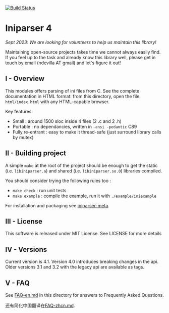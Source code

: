 [![Build Status](https://travis-ci.org/ndevilla/iniparser.svg?branch=master)](https://travis-ci.org/ndevilla/iniparser)

# Iniparser 4 #

*Sept 2023: We are looking for volunteers to help us maintain this library!*

Maintaining open-source projects takes time we cannot always easily find. If you feel up to the task and already know this library well, please get in touch by email (ndevilla AT gmail) and let's figure it out!


## I - Overview

This modules offers parsing of ini files from C.
See the complete documentation in HTML format: from this directory,
open the file `html/index.html` with any HTML-capable browser.

Key features:

 - Small : around 1500 sloc inside 4 files (2 .c and 2 .h)
 - Portable : no dependancies, written in `-ansi -pedantic` C89
 - Fully re-entrant : easy to make it thread-safe (just surround
   library calls by mutex)

## II - Building project

A simple `make` at the root of the project should be enough to get the static
(i.e. `libiniparser.a`) and shared (i.e. `libiniparser.so.0`) libraries compiled.

You should consider trying the following rules too :


 - `make check` : run unit tests
 - `make example` : compile the example, run it with `./example/iniexample`

For installation and packaging see [iniparser-meta](https://gitlab.com/iniparser/iniparser-meta).

## III - License

This software is released under MIT License.
See LICENSE for more details

## IV - Versions

Current version is 4.1. Version 4.0 introduces breaking changes in the api.
Older versions 3.1 and 3.2 with the legacy api are available as tags.

## V - FAQ

See [FAQ-en.md](FAQ-en.md) in this directory for answers to Frequently Asked Questions.

还有简化中国翻译在[FAQ-zhcn.md](FAQ-zhcn.md).
